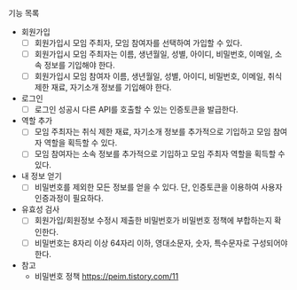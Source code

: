 기능 목록
- 회원가입
  - [ ] 회원가입시 모임 주최자, 모임 참여자를 선택하여 가입할 수 있다.
  - [ ] 회원가입시 모임 주최자는 이름, 생년월일, 성별, 아이디, 비밀번호, 이메일, 소속 정보를 기입해야 한다.
  - [ ] 회원가입시 모임 참여자 이름, 생년월일, 성별, 아이디, 비밀번호, 이메일, 취식 제한 재료, 자기소개 정보를 기입해야 한다.

- 로그인
  - [ ] 로그인 성공시 다른 API를 호출할 수 있는 인증토큰을 발급한다.

- 역할 추가
  - [ ] 모임 주최자는 취식 제한 재료, 자기소개 정보를 추가적으로 기입하고 모임 참여자 역할을 획득할 수 있다.
  - [ ] 모임 참여자는 소속 정보를 추가적으로 기입하고 모임 주최자 역할을 획득할 수 있다.

- 내 정보 얻기
  - [ ] 비밀번호를 제외한 모든 정보를 얻을 수 있다. 단, 인증토큰을 이용하여 사용자 인증과정이 필요하다.

- 유효성 검사
  - [ ] 회원가입/회원정보 수정시 제출한 비밀번호가 비밀번호 정책에 부합하는지 확인한다.
  - [ ] 비밀번호는 8자리 이상 64자리 이하, 영대소문자, 숫자, 특수문자로 구성되어야 한다.

- 참고
  - 비밀번호 정책 https://peim.tistory.com/11